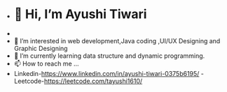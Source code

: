 - <h1>👋 Hi, I’m Ayushi Tiwari</h1>
- 
- 👀 I’m interested in web development,Java coding ,UI/UX Designing and Graphic Designing
- 🌱 I’m currently learning data structure and dynamic programming.
- 📫 How to reach me ...
- Linkedin-https://www.linkedin.com/in/ayushi-tiwari-0375b6195/
-Leetcode-https://leetcode.com/tayushi1610/

<!---
1610ayushi/1610ayushi is a ✨ special ✨ repository because its `README.md` (this file) appears on your GitHub profile.
You can click the Preview link to take a look at your changes.
--->
